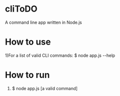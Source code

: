 # cliToDO
A command line app written in Node.js

# How to use
1)For a list of valid CLI commands: $ node app.js --help

# How to run
1) $ node app.js [a valid command]


